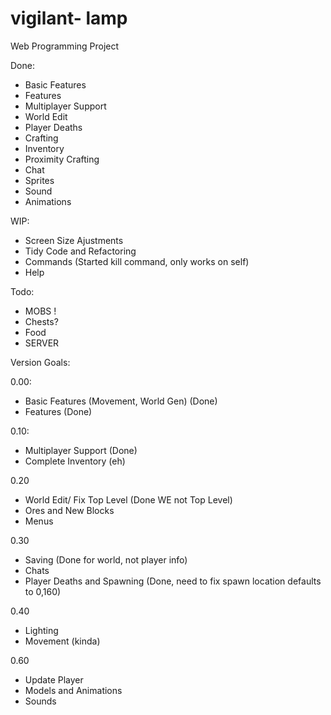 # vigilant- lamp
Web Programming Project

Done:

- Basic Features
- Features
- Multiplayer Support
- World Edit
- Player Deaths
- Crafting
- Inventory
- Proximity Crafting
- Chat
- Sprites
- Sound
- Animations

WIP:
- Screen Size Ajustments
- Tidy Code and Refactoring
- Commands (Started kill command, only works on self)
- Help

Todo:
- MOBS !
- Chests?
- Food
- SERVER


Version Goals:

0.00:

- Basic Features (Movement, World Gen) (Done)
- Features (Done)

0.10:

- Multiplayer Support (Done)
- Complete Inventory (eh)

0.20
- World Edit/ Fix Top Level (Done WE not Top Level)
- Ores and New Blocks 
- Menus

0.30

- Saving (Done for world, not player info)
- Chats
- Player Deaths and Spawning (Done, need to fix spawn location defaults to 0,160)

0.40
- Lighting
- Movement (kinda)

0.60

- Update Player
- Models and Animations
- Sounds

